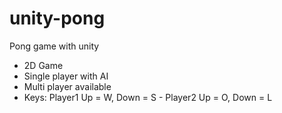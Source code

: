 # unity-pong

Pong game with unity

- 2D Game
- Single player with AI
- Multi player available
- Keys: Player1 Up = W, Down = S - Player2 Up = O, Down = L
